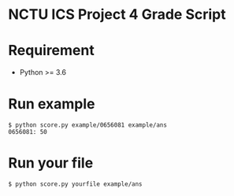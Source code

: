 NCTU ICS Project 4 Grade Script
===============================

Requirement
===========

* Python >= 3.6


Run example
===========

```
$ python score.py example/0656081 example/ans
0656081: 50
```

Run your file
=============

```
$ python score.py yourfile example/ans
```
